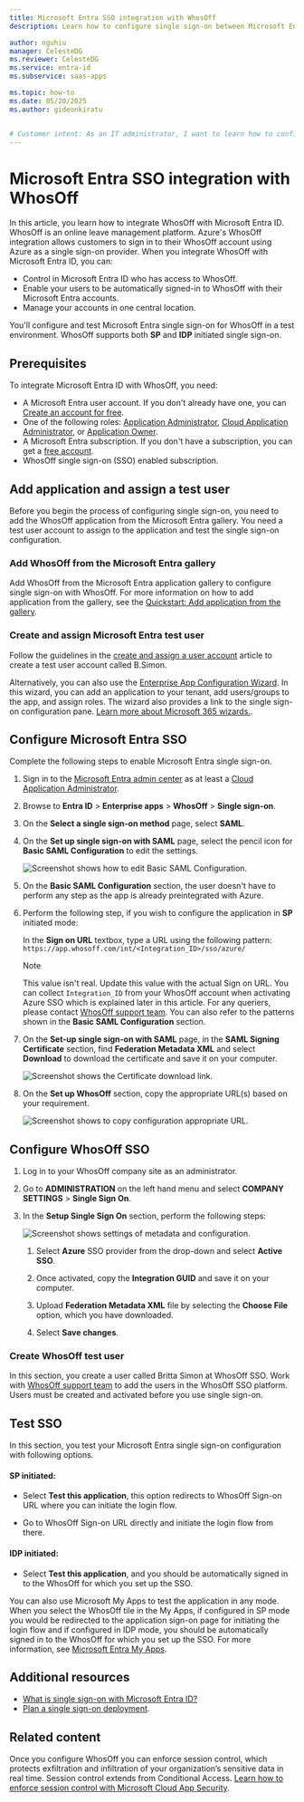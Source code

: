 ```yaml
---
title: Microsoft Entra SSO integration with WhosOff
description: Learn how to configure single sign-on between Microsoft Entra ID and WhosOff.

author: nguhiu
manager: CelesteDG
ms.reviewer: CelesteDG
ms.service: entra-id
ms.subservice: saas-apps

ms.topic: how-to
ms.date: 05/20/2025
ms.author: gideonkiratu


# Customer intent: As an IT administrator, I want to learn how to configure single sign-on between Microsoft Entra ID and WhosOff so that I can control who has access to WhosOff, enable automatic sign-in with Microsoft Entra accounts, and manage my accounts in one central location.
---
```


# Microsoft Entra SSO integration with WhosOff

In this article, you learn how to integrate WhosOff with Microsoft Entra ID. WhosOff is an online leave management platform. Azure's WhosOff integration allows customers to sign in to their WhosOff account using Azure as a single sign-on provider. When you integrate WhosOff with Microsoft Entra ID, you can:

* Control in Microsoft Entra ID who has access to WhosOff.
* Enable your users to be automatically signed-in to WhosOff with their Microsoft Entra accounts.
* Manage your accounts in one central location.

You'll configure and test Microsoft Entra single sign-on for WhosOff in a test environment. WhosOff supports both **SP** and **IDP** initiated single sign-on.

## Prerequisites

To integrate Microsoft Entra ID with WhosOff, you need:

* A Microsoft Entra user account. If you don't already have one, you can [Create an account for free](https://azure.microsoft.com/free/?WT.mc_id=A261C142F).
* One of the following roles: [Application Administrator](/entra/identity/role-based-access-control/permissions-reference#application-administrator), [Cloud Application Administrator](/entra/identity/role-based-access-control/permissions-reference#cloud-application-administrator), or [Application Owner](/entra/fundamentals/users-default-permissions#owned-enterprise-applications).
* A Microsoft Entra subscription. If you don't have a subscription, you can get a [free account](https://azure.microsoft.com/free/).
* WhosOff single sign-on (SSO) enabled subscription.

## Add application and assign a test user

Before you begin the process of configuring single sign-on, you need to add the WhosOff application from the Microsoft Entra gallery. You need a test user account to assign to the application and test the single sign-on configuration.

<a name='add-whosoff-from-the-azure-ad-gallery'></a>

### Add WhosOff from the Microsoft Entra gallery

Add WhosOff from the Microsoft Entra application gallery to configure single sign-on with WhosOff. For more information on how to add application from the gallery, see the [Quickstart: Add application from the gallery](~/identity/enterprise-apps/add-application-portal.md).

<a name='create-and-assign-azure-ad-test-user'></a>

### Create and assign Microsoft Entra test user

Follow the guidelines in the [create and assign a user account](~/identity/enterprise-apps/add-application-portal-assign-users.md) article to create a test user account called B.Simon.

Alternatively, you can also use the [Enterprise App Configuration Wizard](https://portal.office.com/AdminPortal/home?Q=Docs#/azureadappintegration). In this wizard, you can add an application to your tenant, add users/groups to the app, and assign roles. The wizard also provides a link to the single sign-on configuration pane. [Learn more about Microsoft 365 wizards.](/microsoft-365/admin/misc/azure-ad-setup-guides). 

<a name='configure-azure-ad-sso'></a>

## Configure Microsoft Entra SSO

Complete the following steps to enable Microsoft Entra single sign-on.

1. Sign in to the [Microsoft Entra admin center](https://entra.microsoft.com) as at least a [Cloud Application Administrator](~/identity/role-based-access-control/permissions-reference.md#cloud-application-administrator).
1. Browse to **Entra ID** > **Enterprise apps** > **WhosOff** > **Single sign-on**.
1. On the **Select a single sign-on method** page, select **SAML**.
1. On the **Set up single sign-on with SAML** page, select the pencil icon for **Basic SAML Configuration** to edit the settings.

   ![Screenshot shows how to edit Basic SAML Configuration.](common/edit-urls.png "Basic Configuration")

1. On the **Basic SAML Configuration** section, the user doesn't have to perform any step as the app is already preintegrated with Azure.

1. Perform the following step, if you wish to configure the application in **SP** initiated mode:

	In the **Sign on URL** textbox, type a URL using the following pattern:
	`https://app.whosoff.com/int/<Integration_ID>/sso/azure/`

	> [!NOTE]
    > This value isn't real. Update this value with the actual Sign on URL. You can collect `Integration_ID` from your WhosOff account when activating Azure SSO which is explained later in this article. For any queriers, please contact [WhosOff support team](mailto:support@whosoff.com). You can also refer to the patterns shown in the **Basic SAML Configuration** section.

1. On the **Set-up single sign-on with SAML** page, in the **SAML Signing Certificate** section, find **Federation Metadata XML** and select **Download** to download the certificate and save it on your computer.

    ![Screenshot shows the Certificate download link.](common/metadataxml.png "Certificate")

1. On the **Set up WhosOff** section, copy the appropriate URL(s) based on your requirement.

	![Screenshot shows to copy configuration appropriate URL.](common/copy-configuration-urls.png "Metadata")

## Configure WhosOff SSO

1. Log in to your WhosOff company site as an administrator.

1. Go to **ADMINISTRATION** on the left hand menu and select **COMPANY SETTINGS** > **Single Sign On**.

1. In the **Setup Single Sign On** section, perform the following steps:
	
	![Screenshot shows settings of metadata and configuration.](./media/whosoff-tutorial/metadata.png "Account")

	1. Select **Azure** SSO provider from the drop-down and select **Active SSO**.

	1. Once activated, copy the **Integration GUID** and save it on your computer.

	1. Upload **Federation Metadata XML** file by selecting the **Choose File** option, which you have downloaded.

	1. Select **Save changes**.

### Create WhosOff test user

In this section, you create a user called Britta Simon at WhosOff SSO. Work with [WhosOff support team](mailto:support@whosoff.com) to add the users in the WhosOff SSO platform. Users must be created and activated before you use single sign-on.

## Test SSO 

In this section, you test your Microsoft Entra single sign-on configuration with following options. 

#### SP initiated:

* Select **Test this application**, this option redirects to WhosOff Sign-on URL where you can initiate the login flow.  

* Go to WhosOff Sign-on URL directly and initiate the login flow from there.

#### IDP initiated:

* Select **Test this application**, and you should be automatically signed in to the WhosOff for which you set up the SSO. 

You can also use Microsoft My Apps to test the application in any mode. When you select the WhosOff tile in the My Apps, if configured in SP mode you would be redirected to the application sign-on page for initiating the login flow and if configured in IDP mode, you should be automatically signed in to the WhosOff for which you set up the SSO. For more information, see [Microsoft Entra My Apps](/azure/active-directory/manage-apps/end-user-experiences#azure-ad-my-apps).

## Additional resources

* [What is single sign-on with Microsoft Entra ID?](~/identity/enterprise-apps/what-is-single-sign-on.md)
* [Plan a single sign-on deployment](~/identity/enterprise-apps/plan-sso-deployment.md).

## Related content

Once you configure WhosOff you can enforce session control, which protects exfiltration and infiltration of your organization’s sensitive data in real time. Session control extends from Conditional Access. [Learn how to enforce session control with Microsoft Cloud App Security](/cloud-app-security/proxy-deployment-aad).

